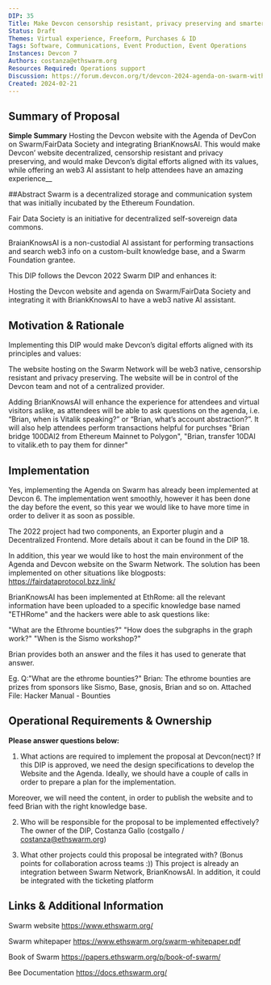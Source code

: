 ```yaml
---
DIP: 35
Title: Make Devcon censorship resistant, privacy preserving and smarter
Status: Draft
Themes: Virtual experience, Freeform, Purchases & ID
Tags: Software, Communications, Event Production, Event Operations
Instances: Devcon 7 
Authors: costanza@ethswarm.org
Resources Required: Operations support
Discussion: https://forum.devcon.org/t/devcon-2024-agenda-on-swarm-with-fair-data-society-and-brianknowsai/3357
Created: 2024-02-21
---
```


## Summary of Proposal
__Simple Summary__
Hosting the Devcon website with the Agenda of DevCon on Swarm/FairData Society and integrating BrianKnowsAI. 
This would make Devcon’ website decentralized, censorship resistant and privacy preserving, and would make Devcon’s digital efforts aligned with its values, while offering an web3 AI assistant to help attendees have an amazing experience__

##Abstract
Swarm is a decentralized storage and communication system that was initially incubated by the Ethereum Foundation.

Fair Data Society is an initiative for decentralized self-sovereign data commons.

BraianKnowsAI is a non-custodial AI assistant for performing transactions and search web3 info on a custom-built knowledge base, and a Swarm Foundation grantee.

This DIP follows the Devcon 2022 Swarm DIP and enhances it:

Hosting the Devcon website and agenda on Swarm/FairData Society and integrating it with BriankKnowsAI to have a web3 native AI assistant.

## Motivation & Rationale

Implementing this DIP would make Devcon’s digital efforts aligned with its principles and values:

The website hosting on the Swarm Network will be web3 native, censorship resistant and privacy preserving. The website will be in control of the Devcon team and not of a centralized provider. 

Adding BrianKnowsAI will enhance the experience for attendees and virtual visitors aslike, as attendees will be able to ask questions on the agenda, i.e. “Brian, when is Vitalik speaking?” or “Brian, what’s account abstraction?”. It will also help attendees perform transactions helpful for purchses "Brian bridge 100DAI2 from Ethereum Mainnet to Polygon", "Brian, transfer 10DAI to vitalik.eth to pay them for dinner"



## Implementation

 Yes, implementing the Agenda on Swarm has already been implemented at Devcon 6. The implementation went smoothly, however it has been done the day before the event, so this year we would like to have more time in order to deliver it as soon as possible. 

The 2022 project had two components, an Exporter plugin and a Decentralized Frontend. More details about it can be found in the DIP 18.

In addition, this year we would like to host the main environment of the Agenda and Devcon website on the Swarm Network. The solution has been implemented on other situations like blogposts: https://fairdataprotocol.bzz.link/

BrianKnowsAI has been implemented at EthRome: all the relevant information have been uploaded to a specific knowledge base named "ETHRome" and the hackers were able to ask questions like:

"What are the Ethrome bounties?"
"How does the subgraphs in the graph work?"
"When is the Sismo workshop?"

Brian provides both an answer and the files it has used to generate that answer.

Eg.
Q:"What are the ethrome bounties?"
Brian: The ethrome bounties are prizes from sponsors like Sismo, Base, gnosis, Brian and so on.
Attached File: Hacker Manual - Bounties





## Operational Requirements & Ownership
__Please answer questions below:__
1. What actions are required to implement the proposal at Devcon(nect)? 
If this DIP is approved, we need the design specifications to develop the Website and the Agenda. Ideally, we should have a couple of calls in order to prepare a plan for the implementation. 

Moreover, we will need the content, in order to publish the website and to feed Brian with the right knowledge base.

2. Who will be responsible for the proposal to be implemented effectively? The owner of the DIP, Costanza Gallo (costgallo / costanza@ethswarm.org)

3. What other projects could this proposal be integrated with? (Bonus points for collaboration across teams :))
This project is already an integration between Swarm Network, BrianKnowsAI.
In addition, it could be integrated with the ticketing platform

## Links & Additional Information

Swarm website https://www.ethswarm.org/

Swarm whitepaper https://www.ethswarm.org/swarm-whitepaper.pdf

Book of Swarm https://papers.ethswarm.org/p/book-of-swarm/

Bee Documentation https://docs.ethswarm.org/


